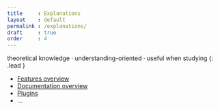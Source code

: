 ```yaml
---
title     : Explanations
layout    : default
permalink : /explanations/
draft     : true
order     : 4
---
```


theoretical knowledge · understanding-oriented · useful when studying
{: .lead }

- [Features overview](features)
- [Documentation overview](documentation)
- [Plugins](#)
- ...

